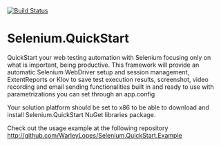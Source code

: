[![Build Status](https://dev.azure.com/warleyflopes/Selenium.QuickStart/_apis/build/status/Selenium.QuickStart-CI)](https://dev.azure.com/warleyflopes/Selenium.QuickStart/_build/latest?definitionId=2)

# Selenium.QuickStart
QuickStart your web testing automation with Selenium focusing only on what is important, being productive. This framework will provide an automatic Selenium WebDriver setup and session management, ExtentReports or Klov to save test execution results, screenshot, video recording and email sending functionalities built in and ready to use with parametrizations you can set through an app.config

Your solution platform should be set to x86 to be able to download and install Selenium.QuickStart NuGet libraries package.

Check out the usage example at the following repository http://github.com/WarleyLopes/Selenium.QuickStart.Example
